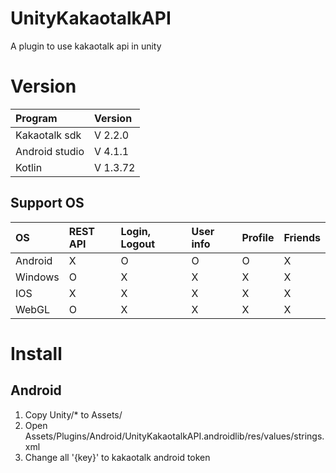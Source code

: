 # UnityKakaotalkAPI

A plugin to use kakaotalk api in unity

# Version

| Program        | Version  |
| :------------- | :------- |
| Kakaotalk sdk  | V 2.2.0  |
| Android studio | V 4.1.1  |
| Kotlin         | V 1.3.72 |

## Support OS

| OS       | REST API | Login, Logout | User info | Profile | Friends |
| :------- | :------- | :------------ | :-------- | :------ | :------ |
| Android  | X        | O             | O         | O       | X       |
| Windows  | O        | X             | X         | X       | X       |
| IOS      | X        | X             | X         | X       | X       |
| WebGL    | O        | X             | X         | X       | X       |

# Install

## Android

1. Copy Unity/* to Assets/
2. Open Assets/Plugins/Android/UnityKakaotalkAPI.androidlib/res/values/strings.xml
3. Change all '{key}' to kakaotalk android token